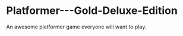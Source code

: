 Platformer---Gold-Deluxe-Edition
================================

An awesome platformer game everyone will want to play.
